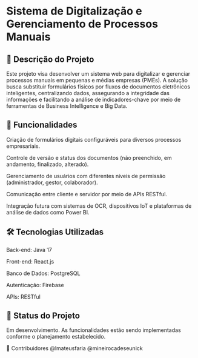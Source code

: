 # Sistema de Digitalização e Gerenciamento de Processos Manuais

## 📄 Descrição do Projeto
Este projeto visa desenvolver um sistema web para digitalizar e gerenciar processos manuais em pequenas e médias empresas (PMEs). A solução busca substituir formulários físicos por fluxos de documentos eletrônicos inteligentes, centralizando dados, assegurando a integridade das informações e facilitando a análise de indicadores-chave por meio de ferramentas de Business Intelligence e Big Data.

## 🚀 Funcionalidades
Criação de formulários digitais configuráveis para diversos processos empresariais.

Controle de versão e status dos documentos (não preenchido, em andamento, finalizado, alterado).

Gerenciamento de usuários com diferentes níveis de permissão (administrador, gestor, colaborador).

Comunicação entre cliente e servidor por meio de APIs RESTful.

Integração futura com sistemas de OCR, dispositivos IoT e plataformas de análise de dados como Power BI.

## 🛠️ Tecnologias Utilizadas
Back-end: Java 17

Front-end: React.js

Banco de Dados: PostgreSQL

Autenticação: Firebase

APIs: RESTful

## 📌 Status do Projeto
Em desenvolvimento. As funcionalidades estão sendo implementadas conforme o planejamento estabelecido.

👥 Contribuidores
@lmateusfaria
@mineirocadeseunick
